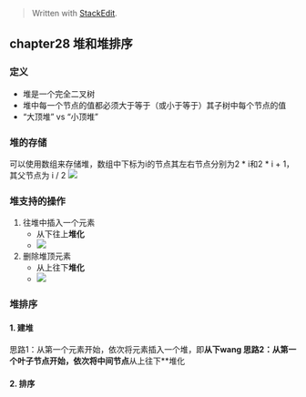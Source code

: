 


> Written with [StackEdit](https://stackedit.io/).

## chapter28 堆和堆排序
### 定义

* 堆是一个完全二叉树
* 堆中每一个节点的值都必须大于等于（或小于等于）其子树中每个节点的值
* “大顶堆” vs “小顶堆”

### 堆的存储
可以使用数组来存储堆，数组中下标为i的节点其左右节点分别为2 * i和2 * i + 1，其父节点为 i / 2
![](https://static001.geekbang.org/resource/image/4d/1e/4d349f57947df6590a2dd1364c3b0b1e.jpg)


### 堆支持的操作

1. 往堆中插入一个元素
	* 从下往上**堆化**
	* ![](https://static001.geekbang.org/resource/image/e3/0e/e3744661e038e4ae570316bc862b2c0e.jpg)
2. 删除堆顶元素
	* 从上往下**堆化**
	* ![](https://static001.geekbang.org/resource/image/11/60/110d6f442e718f86d2a1d16095513260.jpg)

### 堆排序
#### 1. 建堆
思路1：从第一个元素开始，依次将元素插入一个堆，即**从下wang
思路2：从第一个叶子节点开始，依次将中间节点**从上往下**堆化



#### 2. 排序

<!--stackedit_data:
eyJoaXN0b3J5IjpbMTE1MTkzNjQzOSw3MDQyMDE0OTQsLTU5Nz
g4ODQ4MSwxMDQ3NTI3MjMsODkwNDYzNzA1LC00MDY5NjIyODUs
LTk5OTQ5NjQzMl19
-->